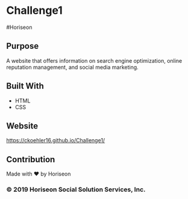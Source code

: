 # Challenge1

#Horiseon

## Purpose
A website that offers information on search engine optimization, online reputation management, and social media marketing.

## Built With
* HTML
* CSS

## Website 
https://ckoehler16.github.io/Challenge1/

## Contribution
Made with ❤️ by Horiseon

### &copy; 2019 Horiseon Social Solution Services, Inc.
